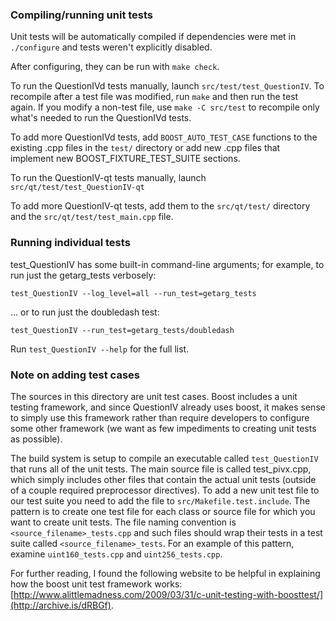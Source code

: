 ### Compiling/running unit tests

Unit tests will be automatically compiled if dependencies were met in `./configure`
and tests weren't explicitly disabled.

After configuring, they can be run with `make check`.

To run the QuestionIVd tests manually, launch `src/test/test_QuestionIV`. To recompile
after a test file was modified, run `make` and then run the test again. If you
modify a non-test file, use `make -C src/test` to recompile only what's needed
to run the QuestionIVd tests.

To add more QuestionIVd tests, add `BOOST_AUTO_TEST_CASE` functions to the existing
.cpp files in the `test/` directory or add new .cpp files that
implement new BOOST_FIXTURE_TEST_SUITE sections.

To run the QuestionIV-qt tests manually, launch `src/qt/test/test_QuestionIV-qt`

To add more QuestionIV-qt tests, add them to the `src/qt/test/` directory and
the `src/qt/test/test_main.cpp` file.

### Running individual tests

test_QuestionIV has some built-in command-line arguments; for
example, to run just the getarg_tests verbosely:

    test_QuestionIV --log_level=all --run_test=getarg_tests

... or to run just the doubledash test:

    test_QuestionIV --run_test=getarg_tests/doubledash

Run `test_QuestionIV --help` for the full list.

### Note on adding test cases

The sources in this directory are unit test cases.  Boost includes a
unit testing framework, and since QuestionIV already uses boost, it makes
sense to simply use this framework rather than require developers to
configure some other framework (we want as few impediments to creating
unit tests as possible).

The build system is setup to compile an executable called `test_QuestionIV`
that runs all of the unit tests.  The main source file is called
test_pivx.cpp, which simply includes other files that contain the
actual unit tests (outside of a couple required preprocessor
directives). To add a new unit test file to our test suite you need
to add the file to `src/Makefile.test.include`. The pattern is to
create one test file for each class or source file for which you want
to create unit tests.  The file naming convention is
`<source_filename>_tests.cpp` and such files should wrap their tests
in a test suite called `<source_filename>_tests`.  For an example of
this pattern, examine `uint160_tests.cpp` and `uint256_tests.cpp`.

For further reading, I found the following website to be helpful in
explaining how the boost unit test framework works:
[http://www.alittlemadness.com/2009/03/31/c-unit-testing-with-boosttest/](http://archive.is/dRBGf).
